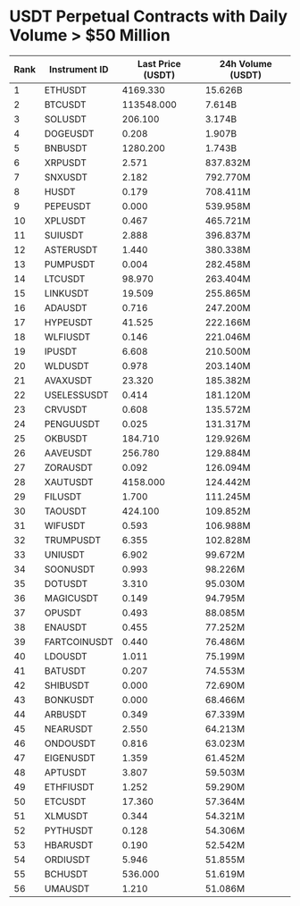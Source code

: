 # USDT Perpetual Contracts with Daily Volume > $50 Million

| Rank | Instrument ID | Last Price (USDT) | 24h Volume (USDT) |
|------|---------------|-------------------|-------------------|
| 1 | ETHUSDT | 4169.330 | 15.626B |
| 2 | BTCUSDT | 113548.000 | 7.614B |
| 3 | SOLUSDT | 206.100 | 3.174B |
| 4 | DOGEUSDT | 0.208 | 1.907B |
| 5 | BNBUSDT | 1280.200 | 1.743B |
| 6 | XRPUSDT | 2.571 | 837.832M |
| 7 | SNXUSDT | 2.182 | 792.770M |
| 8 | HUSDT | 0.179 | 708.411M |
| 9 | PEPEUSDT | 0.000 | 539.958M |
| 10 | XPLUSDT | 0.467 | 465.721M |
| 11 | SUIUSDT | 2.888 | 396.837M |
| 12 | ASTERUSDT | 1.440 | 380.338M |
| 13 | PUMPUSDT | 0.004 | 282.458M |
| 14 | LTCUSDT | 98.970 | 263.404M |
| 15 | LINKUSDT | 19.509 | 255.865M |
| 16 | ADAUSDT | 0.716 | 247.200M |
| 17 | HYPEUSDT | 41.525 | 222.166M |
| 18 | WLFIUSDT | 0.146 | 221.046M |
| 19 | IPUSDT | 6.608 | 210.500M |
| 20 | WLDUSDT | 0.978 | 203.140M |
| 21 | AVAXUSDT | 23.320 | 185.382M |
| 22 | USELESSUSDT | 0.414 | 181.120M |
| 23 | CRVUSDT | 0.608 | 135.572M |
| 24 | PENGUUSDT | 0.025 | 131.317M |
| 25 | OKBUSDT | 184.710 | 129.926M |
| 26 | AAVEUSDT | 256.780 | 129.884M |
| 27 | ZORAUSDT | 0.092 | 126.094M |
| 28 | XAUTUSDT | 4158.000 | 124.442M |
| 29 | FILUSDT | 1.700 | 111.245M |
| 30 | TAOUSDT | 424.100 | 109.852M |
| 31 | WIFUSDT | 0.593 | 106.988M |
| 32 | TRUMPUSDT | 6.355 | 102.828M |
| 33 | UNIUSDT | 6.902 | 99.672M |
| 34 | SOONUSDT | 0.993 | 98.226M |
| 35 | DOTUSDT | 3.310 | 95.030M |
| 36 | MAGICUSDT | 0.149 | 94.795M |
| 37 | OPUSDT | 0.493 | 88.085M |
| 38 | ENAUSDT | 0.455 | 77.252M |
| 39 | FARTCOINUSDT | 0.440 | 76.486M |
| 40 | LDOUSDT | 1.011 | 75.199M |
| 41 | BATUSDT | 0.207 | 74.553M |
| 42 | SHIBUSDT | 0.000 | 72.690M |
| 43 | BONKUSDT | 0.000 | 68.466M |
| 44 | ARBUSDT | 0.349 | 67.339M |
| 45 | NEARUSDT | 2.550 | 64.213M |
| 46 | ONDOUSDT | 0.816 | 63.023M |
| 47 | EIGENUSDT | 1.359 | 61.452M |
| 48 | APTUSDT | 3.807 | 59.503M |
| 49 | ETHFIUSDT | 1.252 | 59.290M |
| 50 | ETCUSDT | 17.360 | 57.364M |
| 51 | XLMUSDT | 0.344 | 54.321M |
| 52 | PYTHUSDT | 0.128 | 54.306M |
| 53 | HBARUSDT | 0.190 | 52.542M |
| 54 | ORDIUSDT | 5.946 | 51.855M |
| 55 | BCHUSDT | 536.000 | 51.619M |
| 56 | UMAUSDT | 1.210 | 51.086M |
